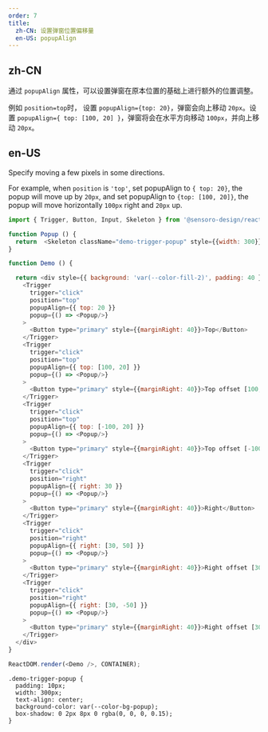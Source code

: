 ```yaml
---
order: 7
title:
  zh-CN: 设置弹窗位置偏移量
  en-US: popupAlign
---
```


## zh-CN

通过 `popupAlign` 属性，可以设置弹窗在原本位置的基础上进行额外的位置调整。

例如 `position=top`时， 设置 `popupAlign={top: 20}`，弹窗会向上移动 `20px`。设置 `popupAlign={ top: [100, 20] }`，弹窗将会在水平方向移动 `100px`，并向上移动 `20px`。

## en-US

Specify moving a few pixels in some directions.

For example, when `position` is `'top'`, set popupAlign to `{ top: 20}`, the popup will move up by `20px`, and set popupAlign to `{top: [100, 20]}`, the popup will move horizontally `100px` right and `20px` up.


```js
import { Trigger, Button, Input, Skeleton } from '@sensoro-design/react';

function Popup () {
  return  <Skeleton className="demo-trigger-popup" style={{width: 300}} />;
}

function Demo () {

  return <div style={{ background: 'var(--color-fill-2)', padding: 40 }}>
    <Trigger
      trigger="click"
      position="top"
      popupAlign={{ top: 20 }}
      popup={() => <Popup/>}
    >
      <Button type="primary" style={{marginRight: 40}}>Top</Button>
    </Trigger>
    <Trigger
      trigger="click"
      position="top"
      popupAlign={{ top: [100, 20] }}
      popup={() => <Popup/>}
    >
      <Button type="primary" style={{marginRight: 40}}>Top offset [100, 20]</Button>
    </Trigger>
    <Trigger
      trigger="click"
      position="top"
      popupAlign={{ top: [-100, 20] }}
      popup={() => <Popup/>}
    >
      <Button type="primary" style={{marginRight: 40}}>Top offset [-100, 20]</Button>
    </Trigger>
    <Trigger
      trigger="click"
      position="right"
      popupAlign={{ right: 30 }}
      popup={() => <Popup/>}
    >
      <Button type="primary" style={{marginRight: 40}}>Right</Button>
    </Trigger>
    <Trigger
      trigger="click"
      position="right"
      popupAlign={{ right: [30, 50] }}
      popup={() => <Popup/>}
    >
      <Button type="primary" style={{marginRight: 40}}>Right offset [30, 50]</Button>
    </Trigger>
    <Trigger
      trigger="click"
      position="right"
      popupAlign={{ right: [30, -50] }}
      popup={() => <Popup/>}
    >
      <Button type="primary" style={{marginRight: 40}}>Right offset [30, -50]</Button>
    </Trigger>
  </div>
}

ReactDOM.render(<Demo />, CONTAINER);

```

```css:silent
.demo-trigger-popup {
  padding: 10px;
  width: 300px;
  text-align: center;
  background-color: var(--color-bg-popup);
  box-shadow: 0 2px 8px 0 rgba(0, 0, 0, 0.15);
}
```
